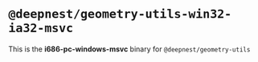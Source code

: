 # `@deepnest/geometry-utils-win32-ia32-msvc`

This is the **i686-pc-windows-msvc** binary for `@deepnest/geometry-utils`
